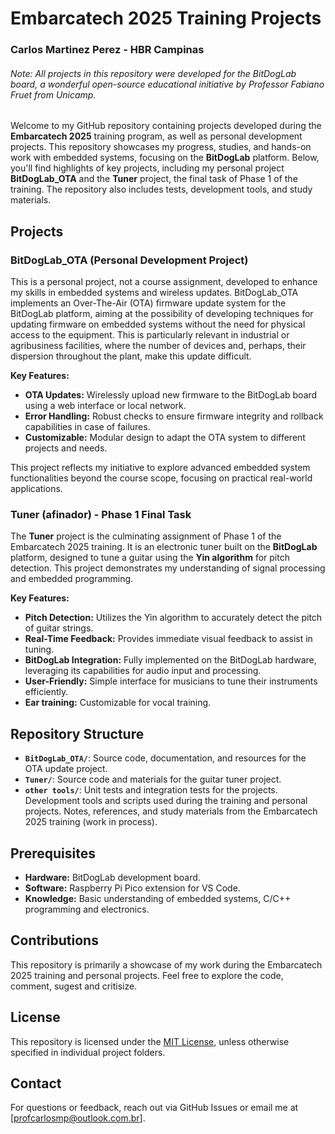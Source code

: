 # Embarcatech 2025 Training Projects
### Carlos Martinez Perez - HBR Campinas

###### Note: All projects in this repository were developed for the BitDogLab board, a wonderful open-source educational initiative by Professor Fabiano Fruet from Unicamp.  

Welcome to my GitHub repository containing projects developed during the **Embarcatech 2025** training program, as well as personal development projects. This repository showcases my progress, studies, and hands-on work with embedded systems, focusing on the **BitDogLab** platform. Below, you'll find highlights of key projects, including my personal project **BitDogLab_OTA** and the **Tuner** project, the final task of Phase 1 of the training. The repository also includes tests, development tools, and study materials.

## Projects

### BitDogLab_OTA (Personal Development Project)

This is a personal project, not a course assignment, developed to enhance my skills in embedded systems and wireless updates. BitDogLab_OTA implements an Over-The-Air (OTA) firmware update system for the BitDogLab platform, aiming at the possibility of developing techniques for updating firmware on embedded systems without the need for physical access to the equipment. This is particularly relevant in industrial or agribusiness facilities, where the number of devices and, perhaps, their dispersion throughout the plant, make this update difficult.

**Key Features:**

- **OTA Updates:** Wirelessly upload new firmware to the BitDogLab board using a web interface or local network.
- **Error Handling:** Robust checks to ensure firmware integrity and rollback capabilities in case of failures.
- **Customizable:** Modular design to adapt the OTA system to different projects and needs.

This project reflects my initiative to explore advanced embedded system functionalities beyond the course scope, focusing on practical real-world applications.

### Tuner (afinador) - Phase 1 Final Task

The **Tuner** project is the culminating assignment of Phase 1 of the Embarcatech 2025 training. It is an electronic tuner built on the **BitDogLab** platform, designed to tune a guitar using the **Yin algorithm** for pitch detection. This project demonstrates my understanding of signal processing and embedded programming.

**Key Features:**

- **Pitch Detection:** Utilizes the Yin algorithm to accurately detect the pitch of guitar strings.
- **Real-Time Feedback:** Provides immediate visual feedback to assist in tuning.
- **BitDogLab Integration:** Fully implemented on the BitDogLab hardware, leveraging its capabilities for audio input and processing.
- **User-Friendly:** Simple interface for musicians to tune their instruments efficiently.
- **Ear training:** Customizable for vocal training.

## Repository Structure

- **`BitDogLab_OTA/`**: Source code, documentation, and resources for the OTA update project.
- **`Tuner/`**: Source code and materials for the guitar tuner project.
- **`other tools/`**: Unit tests and integration tests for the projects. Development tools and scripts used during the training and personal projects. Notes, references, and study materials from the Embarcatech 2025 training (work in process).

## Prerequisites

- **Hardware:** BitDogLab development board.
- **Software:** Raspberry Pi Pico extension for VS Code.
- **Knowledge:** Basic understanding of embedded systems, C/C++ programming and electronics.

## Contributions

This repository is primarily a showcase of my work during the Embarcatech 2025 training and personal projects. Feel free to explore the code, comment, sugest and critisize.

## License

This repository is licensed under the [MIT License](LICENSE), unless otherwise specified in individual project folders.

## Contact

For questions or feedback, reach out via GitHub Issues or email me at [profcarlosmp@outlook.com.br].

